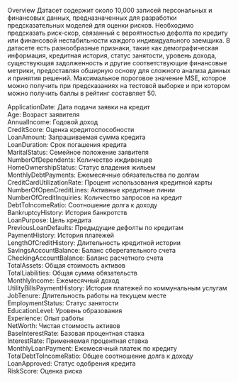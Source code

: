 Overview
Датасет содержит около 10,000 записей персональных и финансовых данных, предназначенных для разработки предсказательных моделей для оценки рисков. Необходимо предсказать риск-скор, связанный с вероятностью дефолта по кредиту или финансовой нестабильности каждого индивидуального заемщика.
В датасете есть разнообразные признаки, такие как демографическая информация, кредитная история, статус занятости, уровень дохода, существующая задолженность и другие соответствующие финансовые метрики, предоставляя обширную основу для сложного анализа данных и принятия решений.
Максимальное пороговое значение MSE, которое можно получить при предсказаниях на тестовой выборке и при котором можно получить баллы в рейтинг составляет 50. <br>

ApplicationDate: Дата подачи заявки на кредит <br>
Age: Возраст заявителя <br>
AnnualIncome: Годовой доход <br>
CreditScore: Оценка кредитоспособности <br>
LoanAmount: Запрашиваемая сумма кредита <br>
LoanDuration: Срок погашения кредита <br>
MaritalStatus: Семейное положение заявителя <br>
NumberOfDependents: Количество иждивенцев <br>
HomeOwnershipStatus: Статус владения жильем <br>
MonthlyDebtPayments: Ежемесячные обязательства по долгам <br>
CreditCardUtilizationRate: Процент использования кредитной карты <br>
NumberOfOpenCreditLines: Активные кредитные линии <br>
NumberOfCreditInquiries: Количество запросов на кредит <br>
DebtToIncomeRatio: Соотношение долга к доходу <br>
BankruptcyHistory: История банкротств <br>
LoanPurpose: Цель кредита <br>
PreviousLoanDefaults: Предыдущие дефолты по кредитам <br>
PaymentHistory: История платежей <br>
LengthOfCreditHistory: Длительность кредитной истории <br>
SavingsAccountBalance: Баланс сберегательного счета <br>
CheckingAccountBalance: Баланс расчетного счета <br>
TotalAssets: Общая стоимость активов <br>
TotalLiabilities: Общая сумма обязательств <br>
MonthlyIncome: Ежемесячный доход <br>
UtilityBillsPaymentHistory: История платежей по коммунальным услугам <br>
JobTenure: Длительность работы на текущем месте <br>
EmploymentStatus: Статус занятости <br>
EducationLevel: Уровень образования <br>
Experience: Опыт работы <br>
NetWorth: Чистая стоимость активов <br>
BaseInterestRate: Базовая процентная ставка <br>
InterestRate: Применяемая процентная ставка <br>
MonthlyLoanPayment: Ежемесячный платеж по кредиту <br>
TotalDebtToIncomeRatio: Общее соотношение долга к доходу <br>
LoanApproved: Статус одобрения кредита <br>
RiskScore: Оценка риска <br>
